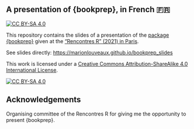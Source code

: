 
<!-- README.md is generated from README.Rmd. Please edit that file -->

## A presentation of {bookprep}, in French :fr:

<!-- badges: start -->

[![CC
BY-SA 4.0](https://img.shields.io/badge/License-CC%20BY--SA%204.0-lightgrey.svg)](http://creativecommons.org/licenses/by-sa/4.0/)
<!-- badges: end -->

This repository contains the slides of a presentation of the [package
{bookprep}](https://github.com/marionlouveaux/bookprep) given at the
[“Rencontres R” (2021) in Paris](https://paris2021.rencontresr.fr/).

See slides directly: <https://marionlouveaux.github.io/bookprep_slides>

This work is licensed under a [Creative Commons
Attribution-ShareAlike 4.0 International
License](http://creativecommons.org/licenses/by-sa/4.0/).

[![CC
BY-SA 4.0](https://licensebuttons.net/l/by-sa/4.0/88x31.png)](http://creativecommons.org/licenses/by-sa/4.0/)

## Acknowledgements

Organising committee of the Rencontres R for giving me the opportunity
to present {bookprep}.
